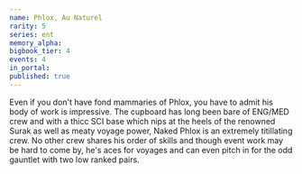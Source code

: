 ```yaml
---
name: Phlox, Au Naturel
rarity: 5
series: ent
memory_alpha:
bigbook_tier: 4
events: 4
in_portal:
published: true
---
```


Even if you don't have fond mammaries of Phlox, you have to admit his body of work is impressive. The cupboard has long been bare of ENG/MED crew and with a thicc SCI base which nips at the heels of the renowned Surak as well as meaty voyage power, Naked Phlox is an extremely titillating crew. No other crew shares his order of skills and though event work may be hard to come by, he's aces for voyages and can even pitch in for the odd gauntlet with two low ranked pairs.
